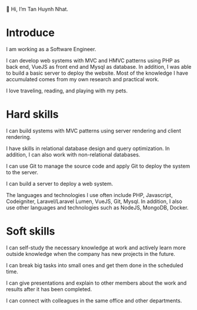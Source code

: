 👋 Hi, I’m Tan Huynh Nhat.

# Introduce
I am working as a Software Engineer.

I can develop web systems with MVC and HMVC patterns using PHP as back end, VueJS as front end and Mysql as database.
In addition, I was able to build a basic server to deploy the website.
Most of the knowledge I have accumulated comes from my own research and practical work.

I love traveling, reading, and playing with my pets.

# Hard skills
I can build systems with MVC patterns using server rendering and client rendering.

I have skills in relational database design and query optimization. In addition, I can also work with non-relational databases.

I can use Git to manage the source code and apply Git to deploy the system to the server.

I can build a server to deploy a web system.

The languages and technologies I use often include PHP, Javascript, Codeigniter, Laravel/Laravel Lumen, VueJS, Git, Mysql.
In addition, I also use other languages and technologies such as NodeJS, MongoDB, Docker.

# Soft skills
I can self-study the necessary knowledge at work and actively learn more outside knowledge when the company has new projects in the future.

I can break big tasks into small ones and get them done in the scheduled time.

I can give presentations and explain to other members about the work and results after it has been completed.

I can connect with colleagues in the same office and other departments.

<!---
tanhuynh2311/tanhuynh2311 is a ✨ special ✨ repository because its `README.md` (this file) appears on your GitHub profile.
You can click the Preview link to take a look at your changes.
--->
